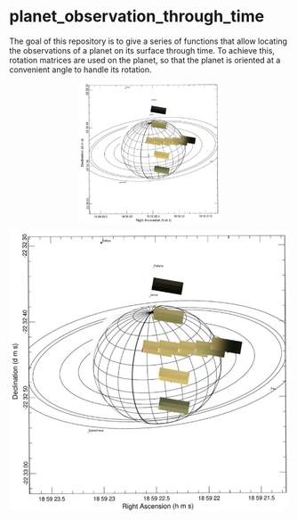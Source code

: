 # planet_observation_through_time
The goal of this repository is to give a series of functions that allow locating the observations of a planet on its surface through time. To achieve this, rotation matrices are used on the planet, so that the planet is oriented at a convenient angle to handle its rotation.

<img
  src="RotatedSaturn.jpg"
  alt="Alt text"
  title="reconstruction of Saturn considering the rotation from several observations"
  style="display: block;
  margin-left: auto;
  margin-right: auto;
  width: 50%;">
  
  <p style="text-align:center;"><img src="RotatedSaturn.jpg" alt="Saturno"></p>
 
